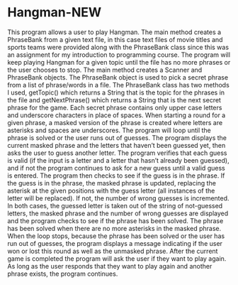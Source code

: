 # Hangman-NEW
This program allows a user to play Hangman. The main method creates a PhraseBank from a given text file, in this case text files of movie titles and sports teams were provided along with the PhraseBank class since this was an assignment for my introduction to programming course. The program will keep playing Hangman for a given topic until the file has no more phrases or the user chooses to stop. The main method creates a Scanner and PhraseBank objects. The PhraseBank object is used to pick a secret phrase from a list of phrase/words in a file. The PhraseBank class has two methods I used, getTopic() which returns a String that is the topic for the phrases in the file and getNextPhrase() which returns a String that is the next secret phrase for the game. Each secret phrase contains only upper case letters and underscore characters in place of spaces. When starting a round for a given phrase, a masked version of the phrase is created where letters are asterisks and spaces are underscores. The program will loop until the phrase is solved or the user runs out of guesses. The program displays the current masked phrase and the letters that haven’t been guessed yet, then asks the user to guess another letter. The program verifies that each guess is valid (if the input is a letter and a letter that hasn’t already been guessed), and if not the program continues to ask for a new guess until a valid guess is entered. The program then checks to see if the guess is in the phrase. If the guess is in the phrase, the masked phrase is updated, replacing the asterisk at the given positions with the guess letter (all instances of the letter will be replaced). If not, the number of wrong guesses is incremented. In both cases, the guessed letter is taken out of the string of not-guessed letters, the masked phrase and the number of wrong guesses are displayed and the program checks to see if the phrase has been solved. The phrase has been solved when there are no more asterisks in the masked phrase. When the loop stops, because the phrase has been solved or the user has run out of guesses, the program displays a message indicating if the user won or lost this round as well as the unmasked phrase. After the current game is completed the program will ask the user if they want to play again. As long as the user responds that they want to play again and another phrase exists, the program continues.
